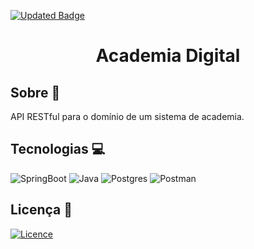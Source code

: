 [![Updated Badge](https://badges.pufler.dev/updated/MateusFS99/AcademiaDigital)](https://github.com/MateusFS99/AcademiaDigital/commits/main)

<h1 align="center">Academia Digital</h1>

## Sobre 🎯

API RESTful para o domínio de um sistema de academia.

## Tecnologias 💻

![SpringBoot](https://img.shields.io/badge/Spring-6DB33F?style=for-the-badge&logo=spring&logoColor=white)
![Java](https://img.shields.io/badge/Java-ED8B00?style=for-the-badge&logo=java&logoColor=white)
![Postgres](https://img.shields.io/badge/PostgreSQL-316192?style=for-the-badge&logo=postgresql&logoColor=white)
![Postman](https://img.shields.io/badge/postman-FF6C37?style=for-the-badge&logo=postman&logoColor=white)

## Licença 📝

[![Licence](https://img.shields.io/github/license/Ileriayo/markdown-badges?style=for-the-badge)](./LICENSE)

